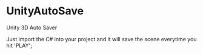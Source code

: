 # UnityAutoSave
Unity 3D Auto Saver

Just import the C# into your project and it will save the scene everytime you hit 'PLAY';
